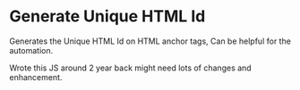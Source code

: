Generate Unique HTML Id
================================

Generates the Unique HTML Id on HTML anchor tags, Can be helpful for the automation. 

Wrote this JS around 2 year back might need lots of changes and enhancement.
